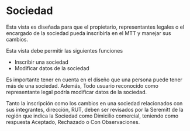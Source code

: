 # Sociedad

Esta vista es diseñada para que el propietario, representantes legales o el encargado de la sociedad pueda inscribirla en el MTT y manejar sus cambios.

Esta vista debe permitir las siguientes funciones

* Inscribir una sociedad
* Modificar datos de la sociedad

Es importante tener en cuenta en el diseño que una persona puede tener más de una sociedad. Además, Todo usuario reconocido como representante legal podría modificar datos de la sociedad. 

Tanto la inscripción como los cambios en una sociedad relacionados con sus integrantes, dirección, RUT, deben ser revisados por la Seremitt de la región que indica la Sociedad como Dimicilio comercial, teniendo como respuesta Aceptado, Rechazado o Con Observaciones. 


